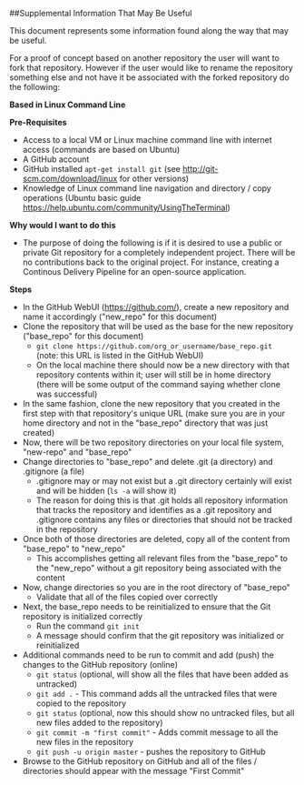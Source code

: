 ##Supplemental Information That May Be Useful

This document represents some information found along the way that may be useful.  

For a proof of concept based on another repository the user will want to fork that repository.  However if the user would like to rename the repository something else and not have it be associated with the forked repository do the following:

**Based in Linux Command Line**

**Pre-Requisites**
* Access to a local VM or Linux machine command line with internet access (commands are based on Ubuntu)
* A GitHub account
* GitHub installed `apt-get install git` (see http://git-scm.com/download/linux for other versions)
* Knowledge of Linux command line navigation and directory / copy operations (Ubuntu basic guide https://help.ubuntu.com/community/UsingTheTerminal)

**Why would I want to do this**
* The purpose of doing the following is if it is desired to use a public or private Git repository for a completely independent project.  There will be no contributions back to the original project.  For instance, creating a Continous Delivery Pipeline for an open-source application.  

**Steps**
* In the GitHub WebUI (https://github.com/), create a new repository and name it accordingly ("new_repo" for this document)
* Clone the repository that will be used as the base for the new repository ("base_repo" for this document)
  * `git clone https://github.com/org_or_username/base_repo.git` (note: this URL is listed in the GitHub WebUI)
  * On the local machine there should now be a new directory with that repository contents within it; user will still be in home directory (there will be some output of the command saying whether clone was successful)
* In the same fashion, clone the new repository that you created in the first step with that repository's unique URL (make sure you are in your home directory and not in the "base_repo" directory that was just created)
* Now, there will be two repository directories on your local file system, "new-repo" and "base_repo"
* Change directories to "base_repo" and delete .git (a directory) and .gitignore (a file)
  * .gitignore may or may not exist but a .git directory certainly will exist and will be hidden (`ls -a` will show it)
  * The reason for doing this is that .git holds all repository information that tracks the repository and identifies as a .git repository and .gitignore contains any files or directories that should not be tracked in the repository
* Once both of those directories are deleted, copy all of the content from "base_repo" to "new_repo" 
  * This accomplishes getting all relevant files from the "base_repo" to the "new_repo" without a git repository being associated with the content
* Now, change directories so you are in the root directory of "base_repo"
  * Validate that all of the files copied over correctly
* Next, the base_repo needs to be reinitialized to ensure that the Git repository is initialized correctly
  * Run the command `git init`
  * A message should confirm that the git repository was initialized or reinitialized
* Additional commands need to be run to commit and add (push) the changes to the GitHub repository (online)
  * `git status` (optional, will show all the files that have been added as untracked)
  * `git add .` - This command adds all the untracked files that were copied to the repository
  * `git status` (optional, now this should show no untracked files, but all new files added to the repository)
  * `git commit -m "first commit"` - Adds commit message to all the new files in the repository
  * `git push -u origin master` - pushes the repository to GitHub
* Browse to the GitHub repository on GitHub and all of the files / directories should appear with the message "First Commit"
